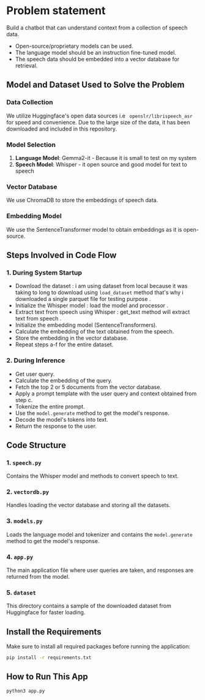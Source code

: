 # Problem statement

Build a chatbot that can understand context from a collection of speech data.
- Open-source/proprietary models can be used. 
- The language model should be an instruction fine-tuned model. 
- The speech data should be embedded into a vector database for retrieval.


## Model and Dataset Used to Solve the Problem

### Data Collection
We utilize Huggingface's open data sources i.e ``` openslr/librispeech_asr``` for speed and convenience. Due to the large size of the data, it has been downloaded and included in this repository.

### Model Selection
1. **Language Model**: Gemma2-it - Because it is small to test on my system
2. **Speech Model**: Whisper - it open source and good model for text to speech

### Vector Database
We use ChromaDB to store the embeddings of speech data.

### Embedding Model
We use the SentenceTransformer model to obtain embeddings as it is open-source.

## Steps Involved in Code Flow

### 1. During System Startup
- Download the dataset : i am using dataset from local because it was taking to long to download using ```load_dataset``` method that's why i downloaded a single parquet file for testing purpose .
- Initialize the Whisper model : load the model and processor .
- Extract text from speech using Whisper : get_text method will extract text from speech .
- Initialize the embedding model (SentenceTransformers).
- Calculate the embedding of the text obtained from the speech.
- Store the embedding in the vector database.
- Repeat steps a-f for the entire dataset.
### 2. During Inference
- Get user query.
-  Calculate the embedding of the query.
-  Fetch the top 2 or 5 documents from the vector database.
-  Apply a prompt template with the user query and context obtained from step c.
-  Tokenize the entire prompt.
-  Use the `model.generate` method to get the model's response.
-  Decode the model's tokens into text.
-  Return the response to the user.

## Code Structure

### 1. `speech.py`
Contains the Whisper model and methods to convert speech to text.

### 2. `vectordb.py`
Handles loading the vector database and storing all the datasets.

### 3. `models.py`
Loads the language model and tokenizer and contains the `model.generate` method to get the model's response.

### 4. `app.py`
The main application file where user queries are taken, and responses are returned from the model.

### 5. `dataset`
This directory contains a sample of the downloaded dataset from Huggingface for faster loading.

## Install the Requirements

Make sure to install all required packages before running the application:

```bash
pip install -r requirements.txt
```

## How to Run This App

```bash
python3 app.py
```
